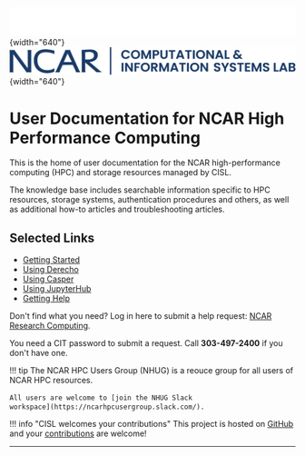 ![](media/CISL-contemp-logo-white.png#only-dark){width="640"}
![](media/CISL-contemp-logo-blue.png#only-light){width="640"}

# User Documentation for NCAR High Performance Computing

This is the home of user documentation for the NCAR high-performance computing (HPC) and storage resources managed by CISL.

The knowledge base includes searchable information specific to HPC resources, storage systems, authentication procedures and others, as well as additional how-to articles and troubleshooting articles.

## Selected Links

* [Getting Started](./getting-started/index.md)
* [Using Derecho](./compute-systems/derecho/index.md)
* [Using Casper](./compute-systems/casper/index.md)
* [Using JupyterHub](./compute-systems/jupyterhub/index.md)
* [Getting Help](./user-support/index.md)

Don't find what you need? Log in here to submit a help request: [NCAR Research Computing](https://rchelp.ucar.edu/).

You need a CIT password to submit a request. Call **303-497-2400** if you don't have one.


!!! tip
    The NCAR HPC Users Group (NHUG) is a reouce group for all users of NCAR HPC resources.

    All users are welcome to [join the NHUG Slack
    workspace](https://ncarhpcusergroup.slack.com/).

!!! info "CISL welcomes your contributions"
    This project is hosted on [GitHub](https://github.com/NCAR/HPC-Docs) and your
    [contributions](https://github.com/NCAR/HPC-Docs/blob/main/contributing.md)
    are welcome!

---
